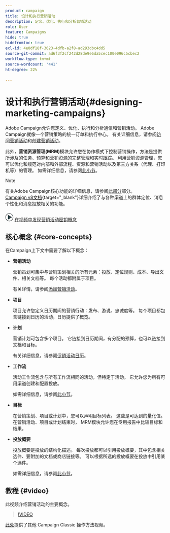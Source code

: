 ```yaml
---
product: campaign
title: 设计和执行营销活动
description: 定义、优化、执行和分析营销活动
role: User
feature: Campaigns
hide: true
hidefromtoc: true
exl-id: 4e0df18f-3623-4dfb-a2f8-ad293dbc4dd5
source-git-commit: ad6f3f2cf242d28de9e6da5cec100e096c5cbec2
workflow-type: tm+mt
source-wordcount: '441'
ht-degree: 22%

---
```


# 设计和执行营销活动{#designing-marketing-campaigns}


Adobe Campaign允许您定义、优化、执行和分析通信和营销活动。 Adobe Campaign就像一个营销策略的统一订单和执行中心。 有关详细信息，请参阅[访问营销活动](../../distributed/using/accessing-campaigns.md)和[创建营销活动](../../campaign/using/setting-up-marketing-campaigns.md)。

此外，**营销资源管理(MRM)**&#x200B;模块允许您在协作模式下控制营销操作，方法是提供所涉及的任务、预算和营销资源的完整管理和实时跟踪。 利用营销资源管理，您可以优化和规范对内部和外部流程、资源和营销活动以及第三方关系（代理、打印机等）的管理。 如需详细信息，请参阅[此小节](../../mrm/using/about-marketing-resource-management.md)。

>[!NOTE]
>
>有关Adobe Campaign核心功能的详细信息，请参阅[此部分](../../platform/using/about-adobe-campaign-classic.md)部分。\
>[Campaign v8文档](https://experienceleague.adobe.com/docs/campaign/campaign-v8/send/create-message.html?lang=zh-Hans){target="_blank"}详细介绍了与各种渠道上的群体定位、消息个性化和消息投放相关的功能。

![](assets/do-not-localize/how-to-video.png) [在视频中发现营销活动密钥概念](#video)

## 核心概念 {#core-concepts}

在Campaign上下文中需要了解以下概念：

* **营销活动**

  营销策划可集中与营销策划相关的所有元素：投放、定位规则、成本、导出文件、相关文档等。 每个活动都附属于项目。

  有关详情，请参阅[添加营销活动](../../campaign/using/setting-up-marketing-campaigns.md#adding-a-campaign)。

* **项目**

  项目允许您定义日历期间的营销行动：发布、游说、忠诚度等。 每个项目都包含链接到日历的活动，日历提供了概览。

* **计划**

  营销计划可包含多个项目。 它链接到日历期间，有分配的预算，也可以链接到文档和目标。

  有关详细信息，请参阅[促销活动日历](../../campaign/using/accessing-marketing-campaigns.md#campaign-calendar)。

* **工作流**

  活动工作流包含与所有工作流相同的活动，但特定于活动。 它允许您为所有可用渠道创建和配置投放。

  如需详细信息，请参阅[此小节](../../campaign/using/marketing-campaign-deliveries.md#building-the-main-target-in-a-workflow)。

* **目标**

  在营销策划、项目或计划中，您可以声明目标列表。 这些是可达到的量化值。 在营销活动、项目或计划结束时， MRM模块允许您在专用报告中比较目标和结果。

* **投放概要**

  投放概要是投放的结构化描述。 每次投放都可以引用投放概要，其中包含相关选件、要附加的文档或商店链接等。 可以根据所选的投放概要在投放中引用某个选件。

  如需详细信息，请参阅[此小节](../../campaign/using/marketing-campaign-deliveries.md#associating-and-structuring-resources-linked-via-a-delivery-outline)。

## 教程 {#video}

此视频介绍营销活动的主要概念。

>[!VIDEO](https://video.tv.adobe.com/v/35131?quality=12)

[此处](https://experienceleague.adobe.com/docs/campaign-classic-learn/tutorials/overview.html?lang=zh-Hans)提供了其他 Campaign Classic 操作方法视频。

